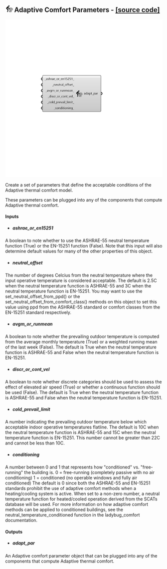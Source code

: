 ## ![](../../images/icons/Adaptive_Comfort_Parameters.png) Adaptive Comfort Parameters - [[source code]](https://github.com/ladybug-tools/ladybug-grasshopper/blob/master/ladybug_grasshopper/src//LB%20Adaptive%20Comfort%20Parameters.py)

![](../../images/components/Adaptive_Comfort_Parameters.png)

Create a set of parameters that define the acceptable conditions of the
 Adaptive thermal comfort model.
 

These parameters can be plugged into any of the components that compute
 Adaptive thermal comfort.
 



#### Inputs
* ##### ashrae_or_en15251 
A boolean to note whether to use the ASHRAE-55 neutral temperature function (True) or the EN-15251 function (False). Note that this input will also determine default values for many of the other properties of this object. 
* ##### neutral_offset 
The number of degrees Celcius from the neutral temperature where the input operative temperature is considered acceptable. The default is 2.5C when the neutral temperature function is ASHRAE-55 and 3C when the neutral temperature function is EN-15251. You may want to use the set_neutral_offset_from_ppd() or the set_neutral_offset_from_comfort_class() methods on this object to set this value using ppd from the ASHRAE-55 standard or comfort classes from the EN-15251 standard respectively. 
* ##### avgm_or_runmean 
A boolean to note whether the prevailing outdoor temperature is computed from the average monthly temperature (True) or a weighted running mean of the last week (False).  The default is True when the neutral temperature function is ASHRAE-55 and False when the neutral temperature function is EN-15251. 
* ##### discr_or_cont_vel 
A boolean to note whether discrete categories should be used to assess the effect of elevated air speed (True) or whether a continuous function should be used (False). The default is True when the neutral temperature function is ASHRAE-55 and False when the neutral temperature function is EN-15251. 
* ##### cold_prevail_limit 
A number indicating the prevailing outdoor temperature below which acceptable indoor operative temperatures flatline. The default is 10C when the neutral temperature function is ASHRAE-55 and 15C when the neutral temperature function is EN-15251. This number cannot be greater than 22C and cannot be less than 10C. 
* ##### conditioning 
A number between 0 and 1 that represents how "conditioned" vs. "free-running" the building is. 0 = free-running (completely passive with no air conditioning) 1 = conditioned (no operable windows and fully air conditioned) The default is 0 since both the ASHRAE-55 and EN-15251 standards prohibit the use of adaptive comfort methods when a heating/cooling system is active. When set to a non-zero number, a neutral temperature function for heated/cooled operation derived from the SCATs database will be used. For more information on how adaptive comfort methods can be applied to conditioned buildings, see the neutral_temperature_conditioned function in the ladybug_comfort documentation. 

#### Outputs
* ##### adapt_par
An Adaptive comfort parameter object that can be plugged into any of the components that compute Adaptive thermal comfort.